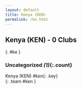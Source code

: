 ```yaml
---
layout: default
title: Kenya (KEN)
permalink: /ke.html
---
```



## Kenya (KEN) - 0 Clubs
{: #ke }









### Uncategorized _(1)_{:.count}


Kenya  (KEN)  _#ken_{: .key} <br>
{: .team #ken }


 
